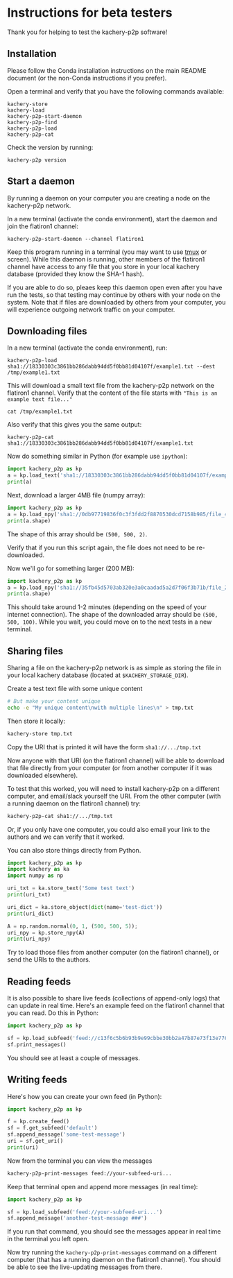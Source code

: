 # Instructions for beta testers

Thank you for helping to test the kachery-p2p software!

## Installation

Please follow the Conda installation instructions on the main README document (or the non-Conda instructions if you prefer).

Open a terminal and verify that you have the following commands available:

```
kachery-store
kachery-load
kachery-p2p-start-daemon
kachery-p2p-find
kachery-p2p-load
kachery-p2p-cat
```

Check the version by running:

```
kachery-p2p version
```

## Start a daemon

By running a daemon on your computer you are creating a node on the kachery-p2p network.

In a new terminal (activate the conda environment), start the daemon and join the flatiron1 channel:

```
kachery-p2p-start-daemon --channel flatiron1
```

Keep this program running in a terminal (you may want to use [tmux](https://github.com/tmux/tmux/wiki) or screen). While this daemon is running, other members of the flatiron1 channel have access to any file that you store in your local kachery database (provided they know the SHA-1 hash).

If you are able to do so, pleaes keep this daemon open even after you have run the tests, so that testing may continue by others with your node on the system. Note that if files are downloaded by others from your computer, you will experience outgoing network traffic on your computer.

## Downloading files

In a new terminal (activate the conda environment), run:

```
kachery-p2p-load sha1://18330303c3861bb286dabb94dd5f0bb81d04107f/example1.txt --dest /tmp/example1.txt
```

This will download a small text file from the kachery-p2p network on the flatiron1 channel. Verify that the content of the file starts with `"This is an example text file..."`

```
cat /tmp/example1.txt
```

Also verify that this gives you the same output:

```
kachery-p2p-cat sha1://18330303c3861bb286dabb94dd5f0bb81d04107f/example1.txt
```

Now do something similar in Python (for example use `ipython`):

```python
import kachery_p2p as kp
a = kp.load_text('sha1://18330303c3861bb286dabb94dd5f0bb81d04107f/example1.txt')
print(a)
```

Next, download a larger 4MB file (numpy array):

```python
import kachery_p2p as kp
a = kp.load_npy('sha1://0db97719836f0c3f3fdd2f8870530dcd7158b985/file_4MB.npy')
print(a.shape)
```

The shape of this array should be `(500, 500, 2)`.

Verify that if you run this script again, the file does not need to be re-downloaded.

Now we'll go for something larger (200 MB):

```python
import kachery_p2p as kp
a = kp.load_npy('sha1://35fb45d5703ab320e3a0caadad5a2d7f06f3b71b/file_200MB.npy')
print(a.shape)
```

This should take around 1-2 minutes (depending on the speed of your internet connection). The shape of the downloaded array should be `(500, 500, 100)`. While you wait, you could move on to the next tests in a new terminal.

## Sharing files

Sharing a file on the kachery-p2p network is as simple as storing the file in your local kachery database (located at `$KACHERY_STORAGE_DIR`).

Create a test text file with some unique content

```bash
# But make your content unique
echo -e "My unique content\nwith multiple lines\n" > tmp.txt
```

Then store it locally:

```bash
kachery-store tmp.txt
```

Copy the URI that is printed it will have the form `sha1://.../tmp.txt`

Now anyone with that URI (on the flatiron1 channel) will be able to download that file directly from your computer (or from another computer if it was downloaded elsewhere).

To test that this worked, you will need to install kachery-p2p on a different computer, and email/slack yourself the URI. From the other computer (with a running daemon on the flatiron1 channel) try:

```bash
kachery-p2p-cat sha1://.../tmp.txt
```

Or, if you only have one computer, you could also email your link to the authors and we can verify that it worked.

You can also store things directly from Python.

```python
import kachery_p2p as kp
import kachery as ka
import numpy as np

uri_txt = ka.store_text('Some test text')
print(uri_txt)

uri_dict = ka.store_object(dict(name='test-dict'))
print(uri_dict)

A = np.random.normal(0, 1, (500, 500, 5));
uri_npy = kp.store_npy(A)
print(uri_npy)
```

Try to load those files from another computer (on the flatiron1 channel), or send the URIs to the authors.

## Reading feeds

It is also possible to share live feeds (collections of append-only logs) that can update in real time. Here's an example feed on the flatiron1 channel that you can read. Do this in Python:

```python
import kachery_p2p as kp

sf = kp.load_subfeed('feed://c13f6c5b6b93b9e99cbbe30bb2a47b87e73f13e7760026eb83b3c033f973a389/default')
sf.print_messages()
```

You should see at least a couple of messages.

## Writing feeds

Here's how you can create your own feed (in Python):

```python
import kachery_p2p as kp

f = kp.create_feed()
sf = f.get_subfeed('default')
sf.append_message('some-test-message')
uri = sf.get_uri()
print(uri)
```

Now from the terminal you can view the messages

```bash
kachery-p2p-print-messages feed://your-subfeed-uri...
```

Keep that terminal open and append more messages (in real time):

```python
import kachery_p2p as kp

sf = kp.load_subfeed('feed://your-subfeed-uri...')
sf.append_message('another-test-message ###')
```

If you run that command, you should see the messages appear in real time in the terminal you left open.

Now try running the `kachery-p2p-print-messages` command on a different computer (that has a running daemon on the flatiron1 channel). You should be able to see the live-updating messages from there.









